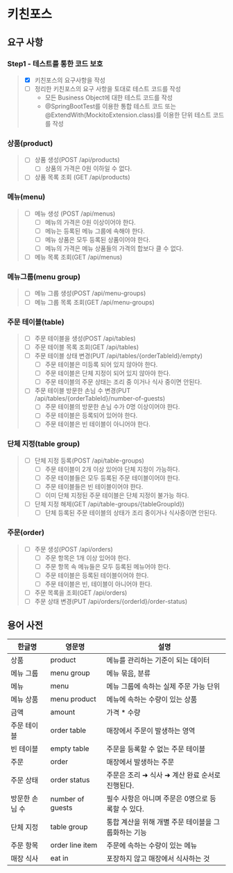 # 키친포스

## 요구 사항

### Step1 - 테스트를 통한 코드 보호
> - [x] 키친포스의 요구사항을 작성
> - [ ] 정리한 키친포스의 요구 사항을 토대로 테스트 코드를 작성 
>   - 모든 Business Object에 대한 테스트 코드를 작성
>   - @SpringBootTest를 이용한 통합 테스트 코드 또는 @ExtendWith(MockitoExtension.class)를 이용한 단위 테스트 코드를 작성


### 상품(product)
> - [ ] 상품 생성(POST /api/products)
>   - [ ] 상품의 가격은 0원 이하일 수 없다.
> - [ ] 상품 목록 조회 (GET /api/products)

### 메뉴(menu)
> - [ ] 메뉴 생성 (POST /api/menus)
>   - [ ] 메뉴의 가격은 0원 이상이어야 한다.
>   - [ ] 메뉴는 등록된 메뉴 그룹에 속해야 한다.
>   - [ ] 메뉴 상품은 모두 등록된 상품이어야 한다.
>   - [ ] 메뉴의 가격은 메뉴 상품들의 가격의 합보다 클 수 없다.
> - [ ] 메뉴 목록 조회(GET /api/menus)

### 메뉴그룹(menu group)
> - [ ] 메뉴 그룹 생성(POST /api/menu-groups)
> - [ ] 메뉴 그룹 목록 조회(GET /api/menu-groups)

### 주문 테이블(table)
> - [ ] 주문 테이블을 생성(POST /api/tables)
> - [ ] 주문 테이블 목록 조회(GET /api/tables)
> - [ ] 주문 테이블 상태 변경(PUT /api/tables/{orderTableId}/empty)
>   - [ ] 주문 테이블은 미등록 되어 있지 않아야 한다.
>   - [ ] 주문 테이블은 단체 지정이 되어 있지 않아야 한다.
>   - [ ] 주문 테이블의 주문 상태는 조리 중 이거나 식사 중이면 안된다.
> - [ ] 주문 테이블 방문한 손님 수 변경(PUT /api/tables/{orderTableId}/number-of-guests)
>   - [ ] 주문 테이블의 방문한 손님 수가 0명 이상이어야 한다.
>   - [ ] 주문 테이블은 등록되어 있어야 한다.
>   - [ ] 주문 테이블은 빈 테이블이 아니어야 한다.

### 단체 지정(table group)
> - [ ] 단체 지정 등록(POST /api/table-groups)
>   - [ ] 주문 테이블이 2개 이상 있어야 단체 지정이 가능하다.
>   - [ ] 주문 테이블들은 모두 등록된 주문 테이블이어야 한다.
>   - [ ] 주문 테이블들은 빈 테이블이어야 한다.
>   - [ ] 이미 단체 지정된 주문 테이블은 단체 지정이 불가능 하다.
> - [ ] 단체 지정 해제(GET /api/table-groups/{tableGroupId})
>   - [ ] 단체 등록된 주문 테이블의 상태가 조리 중이거나 식사중이면 안된다.

### 주문(order)
> - [ ] 주문 생성(POST /api/orders)
>   - [ ] 주문 항목은 1개 이상 있어야 한다.
>   - [ ] 주문 항목 속 메뉴들은 모두 등록된 메뉴어야 한다.
>   - [ ] 주문 테이블은 등록된 테이블이어야 한다.
>   - [ ] 주문 테이블은 빈, 테이블이 아니어야 한다.
> - [ ] 주문 목록을 조회(GET /api/orders)
> - [ ] 주문 상태 변경(PUT /api/orders/{orderId}/order-status)

## 용어 사전

| 한글명 | 영문명 | 설명 |
| --- | --- | --- |
| 상품 | product | 메뉴를 관리하는 기준이 되는 데이터 |
| 메뉴 그룹 | menu group | 메뉴 묶음, 분류 |
| 메뉴 | menu | 메뉴 그룹에 속하는 실제 주문 가능 단위 |
| 메뉴 상품 | menu product | 메뉴에 속하는 수량이 있는 상품 |
| 금액 | amount | 가격 * 수량 |
| 주문 테이블 | order table | 매장에서 주문이 발생하는 영역 |
| 빈 테이블 | empty table | 주문을 등록할 수 없는 주문 테이블 |
| 주문 | order | 매장에서 발생하는 주문 |
| 주문 상태 | order status | 주문은 조리 ➜ 식사 ➜ 계산 완료 순서로 진행된다. |
| 방문한 손님 수 | number of guests | 필수 사항은 아니며 주문은 0명으로 등록할 수 있다. |
| 단체 지정 | table group | 통합 계산을 위해 개별 주문 테이블을 그룹화하는 기능 |
| 주문 항목 | order line item | 주문에 속하는 수량이 있는 메뉴 |
| 매장 식사 | eat in | 포장하지 않고 매장에서 식사하는 것 |
